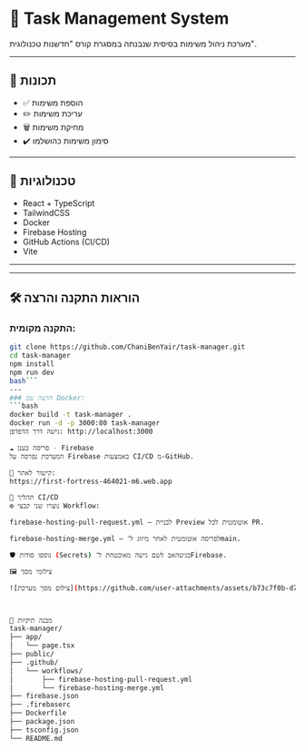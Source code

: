 # 📝 Task Management System

מערכת ניהול משימות בסיסית שנבנתה במסגרת קורס "חדשנות טכנולוגית".

---

## 🚀 תכונות

- ✅ הוספת משימות
- ✏️ עריכת משימות
- 🗑️ מחיקת משימות
- ✔️ סימון משימות כהושלמו

---

## 🧰 טכנולוגיות

- React + TypeScript
- TailwindCSS
- Docker
- Firebase Hosting
- GitHub Actions (CI/CD)
- Vite

---
---
## 🛠️ הוראות התקנה והרצה

### התקנה מקומית:
```bash
git clone https://github.com/ChaniBenYair/task-manager.git
cd task-manager
npm install
npm run dev
bash```
---
### הרצה עם Docker:
```bash
docker build -t task-manager .
docker run -d -p 3000:80 task-manager
גישה דרך הדפדפן: http://localhost:3000

☁️ פריסה בענן - Firebase
המערכת נפרסה על Firebase באמצעות CI/CD מ-GitHub.

🔗 קישור לאתר:
https://first-fortress-464021-m6.web.app

🔄 תהליך CI/CD
⚙️ נוצרו שני קבצי Workflow:

firebase-hosting-pull-request.yml – לבניית Preview אוטומטית לכל PR.

firebase-hosting-merge.yml – לפריסה אוטומטית לאחר מיזוג ל־main.

🛡️ נוספו סודות (Secrets) בגיטהאב לשם גישה מאובטחת ל־Firebase.

🖼️ צילומי מסך

![צילום מסך מערכת](https://github.com/user-attachments/assets/b73c7f0b-d77f-44e0-bb20-e23fb417046d)



📁 מבנה תיקיות
task-manager/
├── app/
│   └── page.tsx
├── public/
├── .github/
│   └── workflows/
│       ├── firebase-hosting-pull-request.yml
│       └── firebase-hosting-merge.yml
├── firebase.json
├── .firebaserc
├── Dockerfile
├── package.json
├── tsconfig.json
└── README.md
